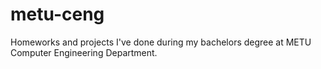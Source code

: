 # metu-ceng
Homeworks and projects I've done during my bachelors degree at METU Computer Engineering Department.
